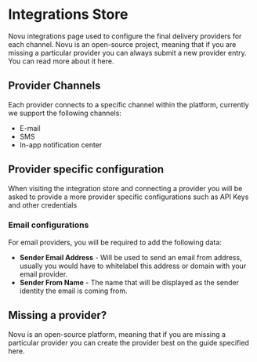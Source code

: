 # Integrations Store

Novu integrations page used to configure the final delivery providers for each channel. Novu is an open-source project, meaning that if you are missing a particular provider you can always submit a new provider entry. You can read more about it here.

## Provider Channels

Each provider connects to a specific channel within the platform, currently we support the following channels:

- E-mail
- SMS
- In-app notification center

## Provider specific configuration

When visiting the integration store and connecting a provider you will be asked to provide a more provider specific configurations such as API Keys and other credentials

### Email configurations

For email providers, you will be required to add the following data:

- **Sender Email Address** - Will be used to send an email from address, usually you would have to whitelabel this address or domain with your email provider.
- **Sender From Name** - The name that will be displayed as the sender identity the email is coming from.

## Missing a provider?

Novu is an open-source platform, meaning that if you are missing a particular provider you can create the provider best on the guide specified here.
